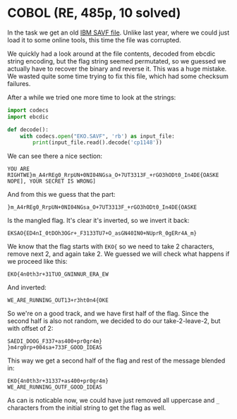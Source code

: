# COBOL (RE, 485p, 10 solved)

In the task we get an old [IBM SAVF file](EKO.SAVF).
Unlike last year, where we could just load it to some online tools, this time the file was corrupted.

We quickly had a look around at the file contents, decoded from ebcdic string encoding, but the flag string seemed permutated, so we guessed we actually have to recover the binary and reverse it.
This was a huge mistake.
We wasted quite some time trying to fix this file, which had some checksum failures.

After a while we tried one more time to look at the strings:

```python
import codecs
import ebcdic

def decode():
    with codecs.open("EKO.SAVF", 'rb') as input_file:
        print(input_file.read().decode('cp1148'))
```

We can see there a nice section:

```
YOU ARE RIGHTWE}m_A4rREg0_RrpUN+0NI04NGsa_O+7UT3313F_+rGO3hODt0_In4DE{OASKE  NOPE], YOUR SECRET IS WRONG]
```

And from this we guess that the part:

```
}m_A4rREg0_RrpUN+0NI04NGsa_O+7UT3313F_+rGO3hODt0_In4DE{OASKE
```

Is the mangled flag.
It's clear it's inverted, so we invert it back:

```
EKSAO{ED4nI_0tDOh3OGr+_F3133TU7+O_asGN40IN0+NUprR_0gERr4A_m}
```

We know that the flag starts with `EKO{` so we need to take 2 characters, remove next 2, and again take 2.
We guessed we will check what happens if we proceed like this:

```
EKO{4n0th3r+31TUO_GNINNUR_ERA_EW
```

And inverted:

```
WE_ARE_RUNNING_OUT13+r3ht0n4{OKE
```

So we're on a good track, and we have first half of the flag.
Since the second half is also not random, we decided to do our take-2-leave-2, but with offset of 2:

```
SAEDI_DOOG_F337+as400+pr0gr4m}
}m4rg0rp+004sa+733F_GOOD_IDEAS
```

This way we get a second half of the flag and rest of the message blended in:

```
EKO{4n0th3r+31337+as400+pr0gr4m}
WE_ARE_RUNNING_OUTF_GOOD_IDEAS
```

As can is noticable now, we could have just removed all uppercase and `_` characters from the initial string to get the flag as well.
